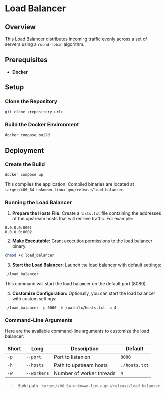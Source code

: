 # Load Balancer

## Overview

This Load Balancer distributes incoming traffic evenly across a set of servers using a `round-robin` algorithm.

## Prerequisites

- **Docker**

## Setup

### Clone the Repository


```bash
git clone <repository-url>
```

### Build the Docker Environment

```bash
docker compose build
```

## Deployment

### Create the Build


```bash
docker compose up
```

This  compiles the application. Compiled binaries are located at `target/x86_64-unknown-linux-gnu/release/load_balancer`.

### Running the Load Balancer

1. **Prepare the Hosts File:** Create a `hosts.txt` file containing the addresses of the upstream hosts that will receive traffic. For example:

```text
0.0.0.0:8001
0.0.0.0:8002
```

2. **Make Executable:** Grant execution permissions to the load balancer binary:

```bash
chmod +x load_balancer
```

3. **Start the Load Balancer:** Launch the load balancer with default settings:

```bash
./load_balancer
```

This command will start the load balancer on the default port (8080).

4. **Customize Configuration:** Optionally, you can start the load balancer with custom settings:

```bash
./load_balancer -p 6060 -h /path/to/hosts.txt -w 4
```

### Command-Line Arguments

Here are the available command-line arguments to customize the load balancer:

| Short | Long       | Description               | Default       |
|-------|------------|---------------------------|---------------|
| `-p`  | `--port`   | Port to listen on         | `8080`        |
| `-h`  | `--hosts`  | Path to upstream hosts    | `./hosts.txt` |
| `-w`  | `--workers`| Number of worker threads  | `4`           |


> Build path : `target/x86_64-unknown-linux-gnu/release/load_balancer`